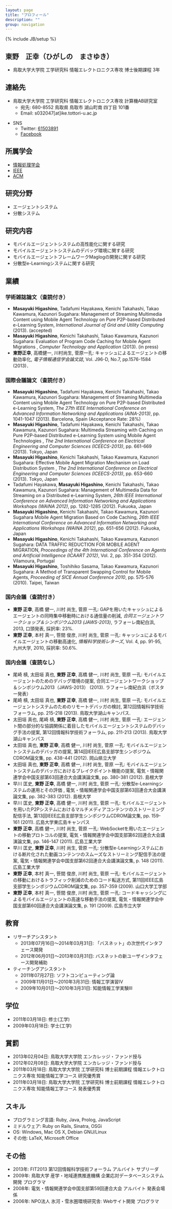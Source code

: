```yaml
---
layout: page
title: "プロフィール"
description: ""
group: navigation
---
```

{% include JB/setup %}

## 東野　正幸（ひがしの　まさゆき）

- 鳥取大学大学院 工学研究科 情報エレクトロニクス専攻 博士後期課程 3年

## 連絡先

- 鳥取大学大学院 工学研究科 情報エレクトロニクス専攻 計算機AB研究室
  - 宛先: 680-8552 鳥取県 鳥取市 湖山町南 四丁目 101番
  - Email: s032047[at]ike.tottori-u.ac.jp
+ SNS
  - Twitter: [61503891](https://twitter.com/61503891)
  - [Facebook](https://www.facebook.com/masayuki.higashino.1)

## 所属学会

  - [情報処理学会](http://www.ipsj.or.jp/)
  - [IEEE](http://www.ieee.org/)
  - [ACM](http://www.acm.org/)

## 研究分野

- エージェントシステム
- 分散システム

## 研究内容

- モバイルエージェントシステムの高性能化に関する研究
- モバイルエージェントシステムのデバッグ環境に関する研究
- モバイルエージェントフレームワークMaglogの開発に関する研究
- 分散型e-Learningシステムに関する研究

## 業績

### 学術雑誌論文（査読付き）

+ **Masayuki Higashino**, Tadafumi Hayakawa, Kenichi Takahashi, Takao Kawamura, Kazunori Sugahara: Management of Streaming Multimedia Content using Mobile Agent Technology on Pure P2P-based Distributed e-Learning System, *International Journal of Grid and Utility Computing* (2013). (accepted)
+ **Masayuki Higashino**, Kenichi Takahashi, Takao Kawamura, Kazunori Sugahara: Evaluation of Program Code Caching for Mobile Agent Migrations
, *Computer Technology and Application* (2013). (in press)
+ **東野正幸**, 高橋健一, 川村尚生, 菅原一孔: キャッシュによるエージェントの移動効率化, *電子情報通信学会論文誌*, Vol. J96-D, No.7, pp.1576-1584 (2013)．

### 国際会議論文（査読付き）

+ **Masayuki Higashino**, Tadafumi Hayakawa, Kenichi Takahashi, Takao Kawamura, Kazunori Sugahara: Management of Streaming Multimedia Content using Mobile Agent Technology on Pure P2P-based Distributed e-Learning System, *The 27th IEEE International Conference on Advanced Information Networking and Applications (AINA-2013)*, pp. 1041-1047 (2013). Barcelona, Spain (Acceptance Rate: 28%)
+ **Masayuki Higashino**, Tadafumi Hayakawa, Kenichi Takahashi, Takao Kawamura, Kazunori Sugahara: Multimedia Streaming with Caching on Pure P2P-based Distributed e-Learning System using Mobile Agent Technologies
, *The 2nd International Conference on Electrical Engineering and Computer Sciences (ICEECS-2013)*, pp. 661-669 (2013). Tokyo, Japan
+ **Masayuki Higashino**, Kenichi Takahashi, Takao Kawamura, Kazunori Sugahara: Effective Mobile Agent Migration Mechanism on Load Distribution System
, *The 2nd International Conference on Electrical Engineering and Computer Sciences (ICEECS-2013)*, pp. 653-660 (2013). Tokyo, Japan
+ Tadafumi Hayakawa, **Masayuki Higashino**, Kenichi Takahashi, Takao Kawamura, Kazunori Sugahara: Management of Multimedia Data for Streaming on a Distributed e-Learning System, *26th IEEE International Conference on Advanced Information Networking and Applications Workshops (WAINA 2012)*, pp. 1282-1285 (2012). Fukuoka, Japan
+ **Masayuki Higashino**, Kenichi Takahashi, Takao Kawamura, Kazunori Sugahara
Mobile Agent Migration Based on Code Caching, *26th IEEE International Conference on Advanced Information Networking and Applications Workshops (WAINA 2012)*, pp. 651-656 (2012). Fukuoka, Japan
+ **Masayuki Higashino**, Kenichi Takahashi, Takao Kawamura, Kazunori Sugahara: DATA TRAFFIC REDUCTION FOR MOBILE AGENT MIGRATION, *Proceedings of the 4th International Conference on Agents and Artificial Intelligence (ICAART 2012)*, Vol. 2, pp. 351-354 (2012). Vilamoura, Portugal
+ **Masayuki Higashino**, Toshihiko Sasama, Takao Kawamura, Kazunori Sugahara: A Method of Transparent Swapping Control for Mobile Agents, *Proceeding of SICE Annual Conference 2010*, pp. 575-576 (2010). Taipei, Taiwan

### 国内会議（査読付き）

+ **東野 正幸**, 高橋 健一, 川村 尚生, 菅原 一孔: GAPを用いたキャッシュによるエージェントの同時集中移動時における通信量の削減, *合同エージェントワークショップ＆シンポジウム2013 (JAWS-2013)*, ラフォーレ南紀白浜, 2013, 口頭発表, 採択率: 23%.
+ **東野 正幸**, 本村 真一, 笹間 俊彦, 川村 尚生, 菅原 一孔: キャッシュによるモバイルエージェントの移動高速化, *情報科学技術レターズ*, Vol. 4, pp. 91-95, 九州大学, 2010, 採択率: 50.6%.

### 国内会議（査読なし）

+ 尾崎 槙, 太田垣 真也, **東野 正幸**, 高橋 健一, 川村 尚生, 菅原 一孔: モバイルエージェントのためのデバッグ環境の提案, 合同エージェントワークショップ＆シンポジウム2013（JAWS-2013） (2013). ラフォーレ南紀白浜（ポスター発表）
+ 尾崎 槙, 太田垣 真也, **東野 正幸**, 高橋 健一, 川村 尚生, 菅原 一孔: モバイルエージェントシステムのためのリモートデバッガの検討, 第12回情報科学技術フォーラム, pp. 215-218 (2013). 鳥取大学湖山キャンパス.
+ 太田垣 真也, 尾崎 槙, **東野 正幸**, 高橋 健一, 川村 尚生, 菅原 一孔: エージェント間の部分的な協調関係に着目したモバイルエージェントシステムのデバッグ手法の提案, 第12回情報科学技術フォーラム, pp. 211-213 (2013). 鳥取大学湖山キャンパス
+ 太田垣 真也, **東野 正幸**, 高橋 健一, 川村 尚生, 菅原 一孔: モバイルエージェントシステムのデバッガの提案, 第14回IEEE広島支部学生シンポジウムCDROM論文集, pp. 438-441 (2012). 岡山県立大学
+ 太田垣 真也, **東野 正幸**, 高橋 健一, 川村 尚生, 菅原 一孔: モバイルエージェントシステムのデバッガにおけるブレイクポイント機能の提案, 電気・情報関連学会中国支部第63回連合大会講演論文集, pp. 380-381 (2012). 島根大学
+ 早川 匡史, **東野 正幸**, 高橋 健一, 川村 尚生, 菅原 一孔: 分散型e-Learningシステムの運用とその評価
, 電気・情報関連学会中国支部第63回連合大会講演論文集, pp. 382-383 (2012). 島根大学
+ 早川 匡史, **東野 正幸**, 高橋 健一, 川村 尚生, 菅原 一孔: モバイルエージェントを用いたP2Pシステムにおけるマルチメディアコンテンツのストリーミング配信手法,
第13回IEEE広島支部学生シンポジウムCDROM論文集, pp. 159-161 (2011). 広島大学東広島キャンパス
+ **東野 正幸**, 高橋 健一, 川村 尚生, 菅原 一孔: WebSocketを用いたエージェントの移動プロトコルの提案, 電気・情報関連学会中国支部第62回連合大会講演論文集, pp. 146-147 (2011). 広島工業大学
+ 早川 匡史, **東野 正幸**, 川村 尚生, 菅原 一孔: 分散型e-Learningシステムにおける断片化された動画コンテンツのスムーズなストリーミング配信手法の提案, 電気・情報関連学会中国支部第62回連合大会講演論文集, p. 148 (2011). 広島工業大学
+ **東野 正幸**, 本村 真一, 笹間 俊彦, 川村 尚生, 菅原 一孔: モバイルエージェントの移動におけるトラフィック削減のためのコード転送方式,  第11回IEEE広島支部学生シンポジウムCDROM論文集, pp. 357-359 (2009). 山口大学工学部
+ **東野 正幸**, 本村 真一, 笹間 俊彦, 川村 尚生, 菅原 一孔: コードキャッシングによるモバイルエージェントの高速な移動手法の提案, 電気・情報関連学会中国支部第60回連合大会講演論文集, p. 191 (2009). 広島市立大学

## 教育

+ リサーチアシスタント
  + 2013年07月16日～2014年03月31日: 「バスネット」の次世代インタフェース開発
  + 2012年06月01日～2013年03月31日: バスネットの新ユーザインタフェース開発補助
+ ティーチングアシスタント
  + 2011年07月27日: ソフトコンピューティング論
  + 2009年11月01日〜2010年3月31日: 情報工学演習IV
  + 2009年10月01日〜2010年3月31日: 知能情報工学実験III

## 学位

- 2011年03月18日: 修士(工学)
- 2009年03月18日: 学士(工学)

## 賞罰

- 2013年02月04日: 鳥取大学大学院 エンカレッジ・ファンド授与
- 2012年02月08日: 鳥取大学大学院 エンカレッジ・ファンド授与
- 2011年03月18日: 鳥取大学大学院 工学研究科 博士前期課程 情報エレクトロニクス専攻 知能情報工学コース 研究優秀賞
- 2011年03月18日: 鳥取大学大学院 工学研究科 博士前期課程 情報エレクトロニクス専攻 知能情報工学コース 発表優秀賞

## スキル

+ プログラミング言語: Ruby, Java, Prolog, JavaScript
+ ミドルウェア: Ruby on Rails, Sinatra, OSGi
+ OS: Windows, Mac OS X, Debian GNU/Linux
+ その他: LaTeX, Microsoft Office

## その他
- 2013年: FIT2013 第12回情報科学技術フォーラム アルバイト サブリーダ
- 2009年: 鳥取大学 産学・地域連携推進機構 企業応対データベースシステム開発 プログラマ
- 2008年: 電気・情報関連学会中国支部第59回連合大会 アルバイト 発表会場係
- 2006年: NPO法人 氷河・雪氷圏環境研究舎: Webサイト開発 プログラマ


